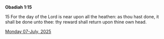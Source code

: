 **Obadiah 1:15**

15 For the day of the Lord is near upon all the heathen: as thou hast done, it shall be done unto thee: thy reward shall return upon thine own head.

[Monday 07-July, 2025](https://getbible.life/kjv/Obadiah/1/15)
